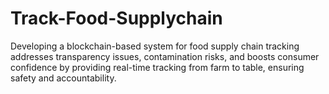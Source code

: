 # Track-Food-Supplychain
Developing a blockchain-based system for food supply chain tracking addresses transparency issues, contamination risks, and boosts consumer confidence by providing real-time tracking from farm to table, ensuring safety and accountability.
